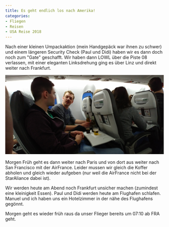 ```yaml
---
title: Es geht endlich los nach Amerika!
categories:
- Fliegen
- Reisen
- USA Reise 2018
---
```


Nach einer kleinen Umpackaktion (mein Handgepäck war ihnen zu schwer) und einem längeren Security Check (Paul und Didi) haben wir es dann doch noch zum "Gate" geschafft.
Wir haben dann LOWL über die Piste 08 verlassen, mit einer eleganten Linksdrehung ging es über Linz und direkt weiter nach Frankfurt.

![20180324_190155.jpg](/assets/images/20180324_190155.jpg)

Morgen Früh geht es dann weiter nach Paris und von dort aus weiter nach San Francisco mit der AirFrance. Leider mussen wir gleich die Koffer abholen und gleich wieder aufgeben (nur weil die AirFrance nicht bei der StarAliance dabei ist).

Wir werden heute am Abend noch Frankfurt unsicher machen (zumindest eine kleinigkeit Essen). Paul und Didi werden heute am Flughafen schlafen. Manuel und ich haben uns ein Hotelzimmer in der nähe des Flughafens gegönnt.

Morgen geht es wieder früh raus da unser Flieger bereits um 07:10 ab FRA geht.
